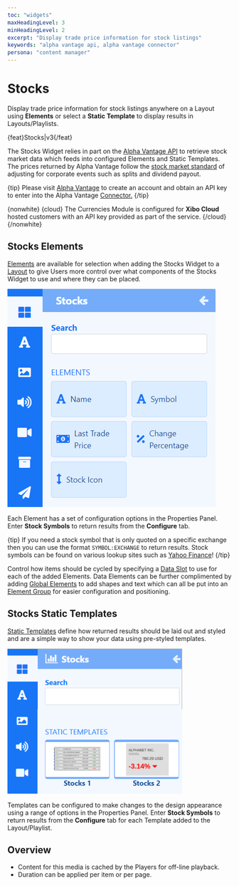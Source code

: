 ```yaml
---
toc: "widgets"
maxHeadingLevel: 3
minHeadingLevel: 2
excerpt: "Display trade price information for stock listings"
keywords: "alpha vantage api, alpha vantage connector"
persona: "content manager"
---
```


# Stocks

Display trade price information for stock listings anywhere on a Layout using **Elements** or select a **Static Template** to display results in Layouts/Playlists.

{feat}Stocks|v3{/feat}

The Stocks Widget relies in part on the [Alpha Vantage API](https://www.alphavantage.co/) to retrieve stock market data which feeds into configured Elements and Static Templates. The prices returned by Alpha Vantage follow the [stock market standard](https://medium.com/@patrick.collins_58673/stock-api-landscape-5c6e054ee631) of adjusting for corporate events such as splits and dividend payout.

{tip}
Please visit [Alpha Vantage](https://www.alphavantage.co/support/#api-key) to create an account and obtain an API key to enter into the Alpha Vantage [Connector.](media_modules.html#content-connectors)
{/tip}

{nonwhite}
{cloud}
The Currencies Module is configured for **Xibo Cloud** hosted customers with an API key provided as part of the service.
{/cloud}
{/nonwhite}

## Stocks Elements

[Elements](layouts_editor#content-data-widgets-and-elements) are available for selection when adding the Stocks Widget to a [Layout](layouts_editor.html) to give Users more control over what components of the Stocks Widget to use and where they can be placed.

![Stocks Elements](img/v4_media_module_stocks_elements.png)

Each Element has a set of configuration options in the Properties Panel.  Enter **Stock Symbols** to return results from the **Configure** tab.

{tip}
If you need a stock symbol that is only quoted on a specific exchange then you can use the format `SYMBOL:EXCHANGE` to return results. 
Stock symbols can be found on various lookup sites such as [Yahoo Finance](https://finance.yahoo.com/)!
{/tip}

Control how items should be cycled by specifying a [Data Slot](layouts_editor.html#content-data-slots) to use for each of the added Elements. Data Elements can be further complimented by adding [Global Elements](layouts_editor.html#content-global-elements) to add shapes and text which can all be put into an [Element Group](layouts_editor.html#content-grouping-elements) for easier configuration and positioning.

## Stocks Static Templates

[Static Templates](layouts_editor.html#content-static-templates) define how returned results should be laid out and styled and are a simple way to show your data using pre-styled templates.

![Stocks Templates](img/v4_media_modules_stocks_templates.png)

Templates can be configured to make changes to the design appearance using a range of options in the Properties Panel. Enter **Stock Symbols** to return results from the **Configure** tab for each Template added to the Layout/Playlist.

## Overview

- Content for this media is cached by the Players for off-line playback.
- Duration can be applied per item or per page.





















